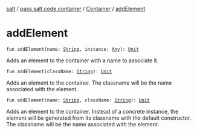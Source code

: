 [salt](../../index.md) / [pass.salt.code.container](../index.md) / [Container](index.md) / [addElement](./add-element.md)

# addElement

`fun addElement(name: `[`String`](https://kotlinlang.org/api/latest/jvm/stdlib/kotlin/-string/index.html)`, instance: `[`Any`](https://kotlinlang.org/api/latest/jvm/stdlib/kotlin/-any/index.html)`): `[`Unit`](https://kotlinlang.org/api/latest/jvm/stdlib/kotlin/-unit/index.html)

Adds an element to the container with a name to associate it.

`fun addElement(className: `[`String`](https://kotlinlang.org/api/latest/jvm/stdlib/kotlin/-string/index.html)`): `[`Unit`](https://kotlinlang.org/api/latest/jvm/stdlib/kotlin/-unit/index.html)

Adds an element to the container.
The classname will be the name associated with the element.

`fun addElement(name: `[`String`](https://kotlinlang.org/api/latest/jvm/stdlib/kotlin/-string/index.html)`, className: `[`String`](https://kotlinlang.org/api/latest/jvm/stdlib/kotlin/-string/index.html)`): `[`Unit`](https://kotlinlang.org/api/latest/jvm/stdlib/kotlin/-unit/index.html)

Adds an element to the container.
Instead of a concrete instance, the element will be generated from its
classname with the default constructor.
The classname will be the name associated with the element.

